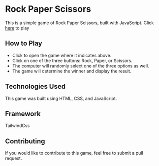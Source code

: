 # Rock Paper Scissors
This is a simple game of Rock Paper Scissors, built with JavaScript.
Click [here](https://just-rock-paper.netlify.app/) to play
## How to Play
- Click to open the game where it indicates above.
- Click on one of the three buttons: Rock, Paper, or Scissors.
- The computer will randomly select one of the three options as well.
- The game will determine the winner and display the result.
## Technologies Used
This game was built using HTML, CSS, and JavaScript.
## Framework
TailwindCss
## Contributing
If you would like to contribute to this game, feel free to submit a pull request.

